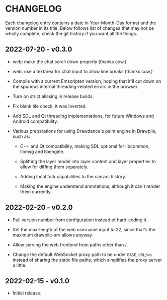 # CHANGELOG

Each changelog entry contains a date in Year-Month-Day format and the version number in its title. Below follows list of changes that may not be wholly complete, check the git history if you want all the things.

## 2022-07-20 - v0.3.0

* web: make the chat scroll down properly (thanks cow.)

* web: use a textarea for chat input to allow line breaks (thanks cow.)

* Compile with a current Emscripten version, hoping that it'll cut down on the spurious internal threading-related errors in the browser.

* Turn on strict aliasing in release builds.

* Fix blank tile check, it was inverted.

* Add SDL and Qt threading implementations, for future Windows and Android compatibility.

* Various preparations for using Drawdance's paint engine in Drawpile, such as:

    * C++ and Qt compatibility, making SDL optional for libcommon, libmsg and libengine.

    * Splitting the layer model into layer content and layer properties to allow for diffing them separately.

    * Adding local fork capabilities to the canvas history.

    * Making the engine understand annotations, although it can't render them currently.

## 2022-02-20 - v0.2.0

* Pull version number from configuration instead of hard-coding it.

* Set the max-length of the web username input to 22, since that's the maximum drawpile-srv allows anyway.

* Allow serving the web frontend from paths other than /.

* Change the default WebSocket proxy path to be under `BASE_URL/ws` instead of sharing the static file paths, which simplifies the proxy server a little.

## 2022-02-15 - v0.1.0

* Initial release.

